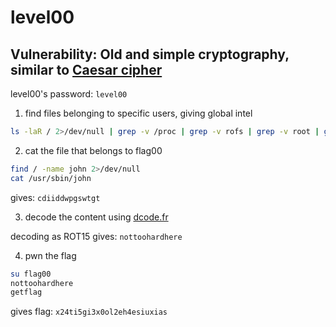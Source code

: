 # level00

## Vulnerability: Old and simple cryptography, similar to [Caesar cipher](https://en.wikipedia.org/wiki/Caesar_cipher)

level00's password: `level00`

1. find files belonging to specific users, giving global intel

```bash
ls -laR / 2>/dev/null | grep -v /proc | grep -v rofs | grep -v root | grep -v total | grep -v -e '^$' | grep -v :
```

2. cat the file that belongs to flag00

```bash
find / -name john 2>/dev/null
cat /usr/sbin/john
```

gives: `cdiiddwpgswtgt`

3. decode the content using [dcode.fr](https://www.dcode.fr)

decoding as ROT15 gives: `nottoohardhere`

4. pwn the flag

```bash
su flag00
nottoohardhere
getflag
```

gives flag: `x24ti5gi3x0ol2eh4esiuxias`
